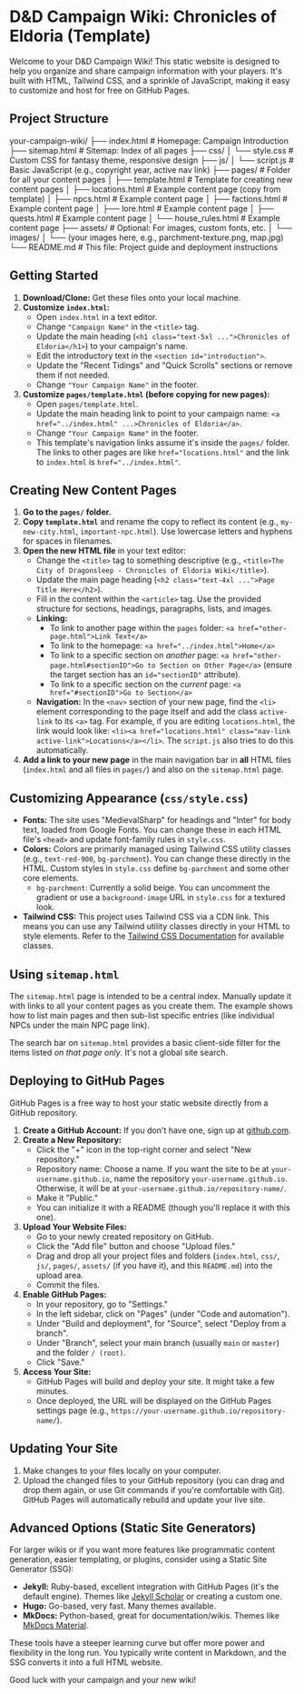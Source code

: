 # D&D Campaign Wiki: Chronicles of Eldoria (Template)

Welcome to your D&D Campaign Wiki! This static website is designed to help you organize and share campaign information with your players. It's built with HTML, Tailwind CSS, and a sprinkle of JavaScript, making it easy to customize and host for free on GitHub Pages.

## Project Structure


your-campaign-wiki/
├── index.html             # Homepage: Campaign Introduction
├── sitemap.html           # Sitemap: Index of all pages
├── css/
│   └── style.css          # Custom CSS for fantasy theme, responsive design
├── js/
│   └── script.js          # Basic JavaScript (e.g., copyright year, active nav link)
├── pages/                 # Folder for all your content pages
│   ├── template.html      # Template for creating new content pages
│   ├── locations.html     # Example content page (copy from template)
│   ├── npcs.html          # Example content page
│   ├── factions.html      # Example content page
│   ├── lore.html          # Example content page
│   ├── quests.html        # Example content page
│   └── house_rules.html   # Example content page
├── assets/                # Optional: For images, custom fonts, etc.
│   └── images/
│       └── (your images here, e.g., parchment-texture.png, map.jpg)
└── README.md              # This file: Project guide and deployment instructions


## Getting Started

1.  **Download/Clone:** Get these files onto your local machine.
2.  **Customize `index.html`:**
    * Open `index.html` in a text editor.
    * Change `"Campaign Name"` in the `<title>` tag.
    * Update the main heading (`<h1 class="text-5xl ...">Chronicles of Eldoria</h1>`) to your campaign's name.
    * Edit the introductory text in the `<section id="introduction">`.
    * Update the "Recent Tidings" and "Quick Scrolls" sections or remove them if not needed.
    * Change `"Your Campaign Name"` in the footer.
3.  **Customize `pages/template.html` (before copying for new pages):**
    * Open `pages/template.html`.
    * Update the main heading link to point to your campaign name: `<a href="../index.html" ...>Chronicles of Eldoria</a>`.
    * Change `"Your Campaign Name"` in the footer.
    * This template's navigation links assume it's inside the `pages/` folder. The links to other pages are like `href="locations.html"` and the link to `index.html` is `href="../index.html"`.

## Creating New Content Pages

1.  **Go to the `pages/` folder.**
2.  **Copy `template.html`** and rename the copy to reflect its content (e.g., `my-new-city.html`, `important-npc.html`). Use lowercase letters and hyphens for spaces in filenames.
3.  **Open the new HTML file** in your text editor:
    * Change the `<title>` tag to something descriptive (e.g., `<title>The City of Dragonsleep - Chronicles of Eldoria Wiki</title>`).
    * Update the main page heading (`<h2 class="text-4xl ...">Page Title Here</h2>`).
    * Fill in the content within the `<article>` tag. Use the provided structure for sections, headings, paragraphs, lists, and images.
    * **Linking:**
        * To link to another page within the `pages` folder: `<a href="other-page.html">Link Text</a>`
        * To link to the homepage: `<a href="../index.html">Home</a>`
        * To link to a specific section on *another* page: `<a href="other-page.html#sectionID">Go to Section on Other Page</a>` (ensure the target section has an `id="sectionID"` attribute).
        * To link to a specific section on the *current* page: `<a href="#sectionID">Go to Section</a>`
    * **Navigation:** In the `<nav>` section of your new page, find the `<li>` element corresponding to the page itself and add the class `active-link` to its `<a>` tag. For example, if you are editing `locations.html`, the link would look like: `<li><a href="locations.html" class="nav-link active-link">Locations</a></li>`. The `script.js` also tries to do this automatically.
4.  **Add a link to your new page** in the main navigation bar in **all** HTML files (`index.html` and all files in `pages/`) and also on the `sitemap.html` page.

## Customizing Appearance (`css/style.css`)

* **Fonts:** The site uses "MedievalSharp" for headings and "Inter" for body text, loaded from Google Fonts. You can change these in each HTML file's `<head>` and update font-family rules in `style.css`.
* **Colors:** Colors are primarily managed using Tailwind CSS utility classes (e.g., `text-red-900`, `bg-parchment`). You can change these directly in the HTML. Custom styles in `style.css` define `bg-parchment` and some other core elements.
    * `bg-parchment`: Currently a solid beige. You can uncomment the gradient or use a `background-image` URL in `style.css` for a textured look.
* **Tailwind CSS:** This project uses Tailwind CSS via a CDN link. This means you can use any Tailwind utility classes directly in your HTML to style elements. Refer to the [Tailwind CSS Documentation](https://tailwindcss.com/docs) for available classes.

## Using `sitemap.html`

The `sitemap.html` page is intended to be a central index. Manually update it with links to all your content pages as you create them. The example shows how to list main pages and then sub-list specific entries (like individual NPCs under the main NPC page link).

The search bar on `sitemap.html` provides a basic client-side filter for the items listed *on that page only*. It's not a global site search.

## Deploying to GitHub Pages

GitHub Pages is a free way to host your static website directly from a GitHub repository.

1.  **Create a GitHub Account:** If you don't have one, sign up at [github.com](https://github.com).
2.  **Create a New Repository:**
    * Click the "+" icon in the top-right corner and select "New repository."
    * Repository name: Choose a name. If you want the site to be at `your-username.github.io`, name the repository `your-username.github.io`. Otherwise, it will be at `your-username.github.io/repository-name/`.
    * Make it "Public."
    * You can initialize it with a README (though you'll replace it with this one).
3.  **Upload Your Website Files:**
    * Go to your newly created repository on GitHub.
    * Click the "Add file" button and choose "Upload files."
    * Drag and drop all your project files and folders (`index.html`, `css/`, `js/`, `pages/`, `assets/` (if you have it), and this `README.md`) into the upload area.
    * Commit the files.
4.  **Enable GitHub Pages:**
    * In your repository, go to "Settings."
    * In the left sidebar, click on "Pages" (under "Code and automation").
    * Under "Build and deployment", for "Source", select "Deploy from a branch".
    * Under "Branch", select your main branch (usually `main` or `master`) and the folder `/ (root)`.
    * Click "Save."
5.  **Access Your Site:**
    * GitHub Pages will build and deploy your site. It might take a few minutes.
    * Once deployed, the URL will be displayed on the GitHub Pages settings page (e.g., `https://your-username.github.io/repository-name/`).

## Updating Your Site

1.  Make changes to your files locally on your computer.
2.  Upload the changed files to your GitHub repository (you can drag and drop them again, or use Git commands if you're comfortable with Git). GitHub Pages will automatically rebuild and update your live site.

## Advanced Options (Static Site Generators)

For larger wikis or if you want more features like programmatic content generation, easier templating, or plugins, consider using a Static Site Generator (SSG):

* **Jekyll:** Ruby-based, excellent integration with GitHub Pages (it's the default engine). Themes like [Jekyll Scholar](https://github.com/pages-themes/jekyll-scholar) or creating a custom one.
* **Hugo:** Go-based, very fast. Many themes available.
* **MkDocs:** Python-based, great for documentation/wikis. Themes like [MkDocs Material](https://squidfunk.github.io/mkdocs-material/).

These tools have a steeper learning curve but offer more power and flexibility in the long run. You typically write content in Markdown, and the SSG converts it into a full HTML website.

Good luck with your campaign and your new wiki!

